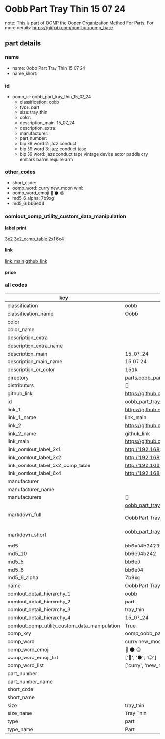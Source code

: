 # Oobb Part Tray Thin 15 07 24  

note: This is part of OOMP the Oopen Organization Method For Parts. For more details: https://github.com/oomlout/oomp_base

##  part details





### name
* name: Oobb Part Tray Thin 15 07 24
* name_short: 
### id
* oomp_id: oobb_part_tray_thin_15_07_24
  * classification: oobb
  * type: part
  * size: tray_thin
  * color: 
  * description_main: 15_07_24
  * description_extra: 
  * manufacturer: 
  * part_number: 
  * bip 39 word 2: jazz conduct
  * bip 39 word 3: jazz conduct tape
  * bip 39 word: jazz conduct tape vintage device actor paddle cry embark barrel require arm

### other_codes
* short_code: 
* oomp_word: curry new_moon wink
* oomp_word_emoji :curry: :new_moon: :wink:
* md5_6_alpha: 7b9xg
* md5_6: bb6e04






### oomlout_oomp_utility_custom_data_manipulation
#### label print
[3x2](http://192.168.1.245:1112/?label=oomp%207b9xg)
[3x2_oomp_table](http://192.168.1.107:1112/?label=oomp%207b9xg)
[2x1](http://192.168.1.242:1112/?label=oomp%207b9xg)
[6x4](http://192.168.1.55:1112/?label=oomp%207b9xg)    

#### link

[link_main](https://github.com/oomlout/oomlout_oomp_current_version_messy/tree/main/parts/oobb_part_tray_thin_15_07_24) [github_link](https://github.com/oomlout/oomlout_oomp_part_src/tree/main/parts/oobb_part_tray_thin_15_07_24)                             

#### price







### all codes 
| key | value |  
| --- | --- |  
| classification | oobb |  
| classification_name | Oobb |  
| color |  |  
| color_name |  |  
| description_extra |  |  
| description_extra_name |  |  
| description_main | 15_07_24 |  
| description_main_name | 15 07 24 |  
| description_or_color | 151k |  
| directory | parts/oobb_part_tray_thin_15_07_24 |  
| distributors | [] |  
| github_link | https://github.com/oomlout/oomlout_oomp_part_src/tree/main/parts/oobb_part_tray_thin_15_07_24 |  
| id | oobb_part_tray_thin_15_07_24 |  
| link_1 | https://github.com/oomlout/oomlout_oomp_current_version_messy/tree/main/parts/oobb_part_tray_thin_15_07_24 |  
| link_1_name | link_main |  
| link_2 | https://github.com/oomlout/oomlout_oomp_part_src/tree/main/parts/oobb_part_tray_thin_15_07_24 |  
| link_2_name | github_link |  
| link_main | https://github.com/oomlout/oomlout_oomp_current_version_messy/tree/main/parts/oobb_part_tray_thin_15_07_24 |  
| link_oomlout_label_2x1 | http://192.168.1.242:1112/?label=oomp%207b9xg |  
| link_oomlout_label_3x2 | http://192.168.1.245:1112/?label=oomp%207b9xg |  
| link_oomlout_label_3x2_oomp_table | http://192.168.1.107:1112/?label=oomp%207b9xg |  
| link_oomlout_label_6x4 | http://192.168.1.55:1112/?label=oomp%207b9xg |  
| manufacturer |  |  
| manufacturer_name |  |  
| manufacturers | [] |  
| markdown_full | [oobb_part_tray_thin_15_07_24](https://github.com/oomlout/oomlout_oomp_current_version_messy/tree/main/parts/oobb_part_tray_thin_15_07_24)<br>[](https://github.com/oomlout/oomlout_oomp_current_version_messy/tree/main/parts/oobb_part_tray_thin_15_07_24)<br>[Oobb Part Tray Thin 15 07 24](https://github.com/oomlout/oomlout_oomp_current_version_messy/tree/main/parts/oobb_part_tray_thin_15_07_24)<br><br> |  
| markdown_short | [oobb_part_tray_thin_15_07_24](https://github.com/oomlout/oomlout_oomp_current_version_messy/tree/main/parts/oobb_part_tray_thin_15_07_24)<br><br> |  
| md5 | bb6e04b2423533d80a9e5f43bb8bb3bb |  
| md5_10 | bb6e04b242 |  
| md5_5 | bb6e0 |  
| md5_6 | bb6e04 |  
| md5_6_alpha | 7b9xg |  
| name | Oobb Part Tray Thin 15 07 24 |  
| oomlout_detail_hierarchy_1 | oobb |  
| oomlout_detail_hierarchy_2 | part |  
| oomlout_detail_hierarchy_3 | tray_thin |  
| oomlout_detail_hierarchy_4 | 15_07_24 |  
| oomlout_oomp_utility_custom_data_manipulation | True |  
| oomp_key | oomp_oobb_part_tray_thin_15_07_24 |  
| oomp_word | curry new_moon wink |  
| oomp_word_emoji | :curry: :new_moon: :wink: |  
| oomp_word_emoji_list | [':curry:', ':new_moon:', ':wink:'] |  
| oomp_word_list | ['curry', 'new_moon', 'wink'] |  
| part_number |  |  
| part_number_name |  |  
| short_code |  |  
| short_name |  |  
| size | tray_thin |  
| size_name | Tray Thin |  
| type | part |  
| type_name | Part |  
